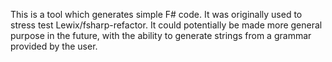 This is a tool which generates simple F# code.  It was originally used to stress test Lewix/fsharp-refactor.  It could potentially be made more general purpose in the future, with the ability to generate strings from a grammar provided by the user.
